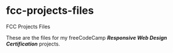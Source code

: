 # fcc-projects-files
FCC Projects Files

These are the files for my freeCodeCamp ***Responsive Web Design Certification*** projects.
